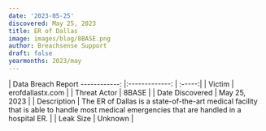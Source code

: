 ```yaml
---
date: '2023-05-25'
discovered: May 25, 2023
title: ER of Dallas
image: images/blog/8BASE.png
author: Breachsense Support
draft: false
yearmonths: 2023/may
---
```



| Data Breach Report
------------:     |:-------------:    | :-----:|
| Victim      | erofdallastx.com      | 
| Threat Actor      | 8BASE      | 
| Date Discovered      | May 25, 2023      | 
| Description      | The ER of Dallas is a state-of-the-art medical facility that is able to handle most medical emergencies that are handled in a hospital ER.      | 
| Leak Size      | Unknown      | 

